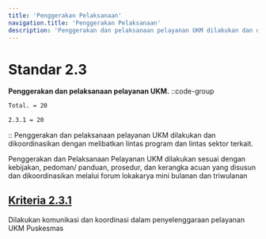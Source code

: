 ```yaml
---
title: 'Penggerakan Pelaksanaan'
navigation.title: 'Penggerakan Pelaksanaan'
description: 'Penggerakan dan pelaksanaan pelayanan UKM dilakukan dan dikoordinasikan dengan melibatkan lintas program dan lintas sektor terkait. Penggerakan dan Pelaksanaan Pelayanan UKM dilakukan sesuai dengan kebijakan, pedoman/ panduan, prosedur, dan kerangka acuan yang disusun dan dikoordinasikan melalui forum lokakarya mini bulanan dan triwulanan '
---
```


# Standar 2.3
**Penggerakan dan pelaksanaan pelayanan UKM.** 
::code-group
```bash [Nilai]
Total. = 20
```
```bash [Kriteria]
2.3.1 = 20
```
::
Penggerakan dan pelaksanaan pelayanan UKM dilakukan dan dikoordinasikan dengan melibatkan lintas program dan lintas sektor terkait. 

Penggerakan dan Pelaksanaan Pelayanan UKM dilakukan sesuai dengan kebijakan, pedoman/ panduan, prosedur, dan kerangka acuan yang disusun dan dikoordinasikan melalui forum lokakarya mini bulanan dan triwulanan 

## [Kriteria 2.3.1 ](/2/3/1)
Dilakukan komunikasi dan koordinasi dalam penyelenggaraan pelayanan UKM Puskesmas 
